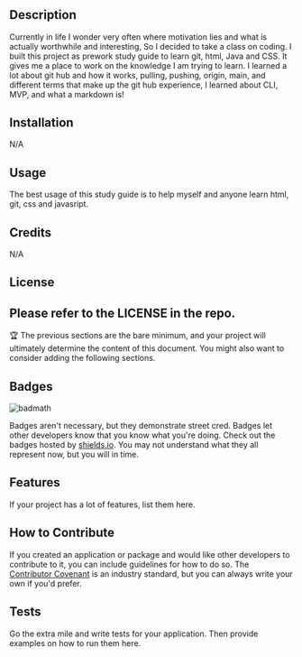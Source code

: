 # <Prework Study Guide Webpage>

## Description

Currently in life I wonder very often where motivation lies and what is actually worthwhile and interesting,  So I decided to take a class on coding.   I built this project as prework study guide to learn git, html, Java and CSS. It gives me a place to work on the knowledge I am trying to learn.  I learned a lot about git hub and how it works, pulling, pushing, origin, main, and different terms that make up the git hub experience, I learned about CLI, MVP, and what a markdown is! 

## Installation

N/A

## Usage

The best usage of this study guide is to help myself and anyone learn html, git, css and javasript.

## Credits

N/A

## License

Please refer to the LICENSE in the repo.
---

🏆 The previous sections are the bare minimum, and your project will ultimately determine the content of this document. You might also want to consider adding the following sections.

## Badges

![badmath](https://img.shields.io/github/languages/top/nielsenjared/badmath)

Badges aren't necessary, but they demonstrate street cred. Badges let other developers know that you know what you're doing. Check out the badges hosted by [shields.io](https://shields.io/). You may not understand what they all represent now, but you will in time.

## Features

If your project has a lot of features, list them here.

## How to Contribute

If you created an application or package and would like other developers to contribute to it, you can include guidelines for how to do so. The [Contributor Covenant](https://www.contributor-covenant.org/) is an industry standard, but you can always write your own if you'd prefer.

## Tests

Go the extra mile and write tests for your application. Then provide examples on how to run them here.